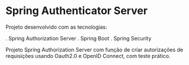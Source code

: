 # Spring Authenticator Server

Projeto desenvolvido com as tecnologias:

. Spring Authorization Server
. Spring Boot
. Spring Security

Projeto Spring Authorization Server com função de criar autorizações de requisições usando Oauth2.0 e OpenID Connect, com teste prático.
